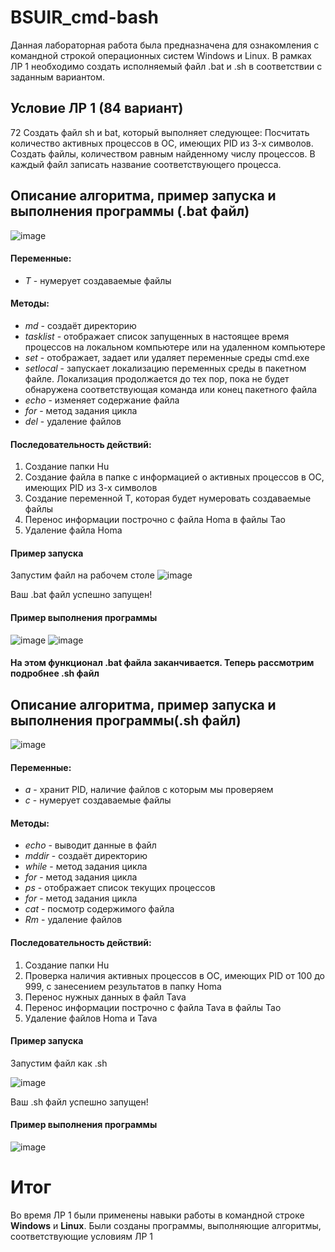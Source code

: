 # BSUIR_cmd-bash
Данная лабораторная работа была предназначена для ознакомления с командной строкой операционных систем Windows и Linux.
В рамках ЛР 1 необходимо создать исполняемый файл .bat и .sh в соответствии с заданным вариантом.
## Условие ЛР 1 (84 вариант)
72 Создать файл sh и bat, который выполняет следующее: 
Посчитать количество активных процессов в ОС, имеющих PID из 3-х символов. Создать файлы, количеством равным найденному числу процессов. В каждый файл записать название соответствующего процесса.
## Описание алгоритма, пример запуска и выполнения программы (.bat файл)
![image](https://github.com/iis-32170x/RPIIS/assets/148959714/dc96c263-7ff2-4c89-8b8e-aba1c06a586a)

#### Переменные:
- *T* - нумерует создаваемые файлы
#### Методы:
- *md* - создаёт директорию
- *tasklist* - отображает список запущенных в настоящее время процессов на локальном компьютере или на удаленном компьютере
- *set* - отображает, задает или удаляет переменные среды cmd.exe
- *setlocal* - запускает локализацию переменных среды в пакетном файле. Локализация продолжается до тех пор, пока не будет обнаружена соответствующая команда или конец пакетного файла
- *echo* - изменяет содержание файла
- *for* - метод задания цикла
- *del* - удаление файлов
#### Последовательность действий:
 1. Создание папки Hu
 2. Создание файла в папке с информацией о активных процессов в ОС, имеющих PID из 3-х символов 
 3. Создание переменной T, которая будет нумеровать создаваемые файлы
 4. Перенос информации построчно с файла Homa в файлы Tao
 5. Удаление файла Homa
#### Пример запуска
Запустим файл на рабочем столе
![image](https://github.com/iis-32170x/RPIIS/assets/148959714/f8378412-fe82-4648-860a-e29ae9f26dd2)

Ваш .bat файл успешно запущен!
 #### Пример выполнения программы
![image](https://github.com/iis-32170x/RPIIS/assets/148959714/e4331ea1-1349-442f-ad8a-f304f4a42fc4)
![image](https://github.com/iis-32170x/RPIIS/assets/148959714/94accbfd-4469-45f4-ae38-39642fb7359e)
#### На этом функционал .bat файла заканчивается. Теперь рассмотрим подробнее .sh файл
 
## Описание алгоритма, пример запуска и выполнения программы(.sh файл)
![image](https://github.com/iis-32170x/RPIIS/assets/148959714/98ce66b5-c83d-4335-828e-18dedf7a1731)
#### Переменные:
- *а* - хранит PID, наличие файлов с которым мы проверяем
- *с* - нумерует создаваемые файлы
#### Методы:
- *echo* - выводит данные в файл
- *mddir* - создаёт директорию 
- *while* - метод задания цикла
- *for* - метод задания цикла
- *ps* - отображает список текущих процессов
- *for* - метод задания цикла
- *cat* - посмотр содержимого файла
- *Rm* - удаление файлов
#### Последовательность действий:
 1. Создание папки Hu
 2. Проверка наличия активных процессов в ОС, имеющих PID от 100 до 999, с занесением результатов в папку Homa
 3. Перенос нужных данных в файл Tava
 4. Перенос информации построчно с файла Tava в файлы Tao
 5. Удаление файлов Homa и Tava
#### Пример запуска
Запустим файл как .sh

![image](https://github.com/iis-32170x/RPIIS/assets/148959714/35d8be37-ad9c-4e9e-a6e0-703f778ade6e)

 Ваш .sh файл успешно запущен!

#### Пример выполнения программы
![image](https://github.com/iis-32170x/RPIIS/assets/148959714/357c1caf-e160-4193-9872-59f9c8e233f4)

# Итог
Во время ЛР 1 были применены навыки работы в командной строке **Windows** и **Linux**. Были созданы программы, выполняющие алгоритмы, соответствующие условиям ЛР 1
